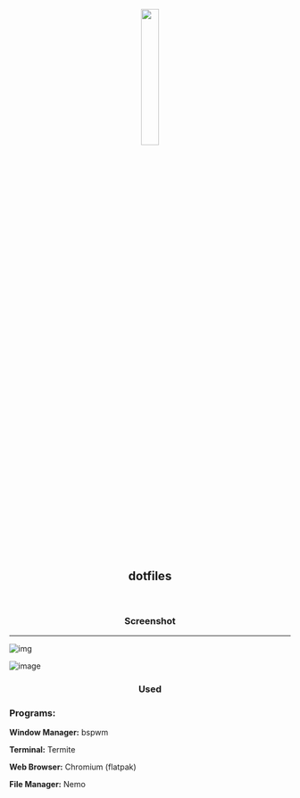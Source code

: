 <p align="center">
  <img width="25%" src="https://avatars1.githubusercontent.com/u/58103738?s=460&u=1db2e930ef3fc6c6d3e3fc6b55e44bef7323ed01&v=4"
</p>

<h2 align="center">
    <b>dotfiles</b> 
    </h2>
<br />

<h3 align="center">
    <b>Screenshot</b>
</h3>
<p align="center"></p>

***
![img](https://user-images.githubusercontent.com/58103738/119182332-0ef6e900-ba73-11eb-80d2-edefd41b5eec.png)

![image](https://user-images.githubusercontent.com/58103738/119231400-fa712a00-bb20-11eb-84cd-73f3ce286e6a.png)

<h3 align="center">
    <b>Used</b>
</h3>
<p align="center"></p>

### Programs:

**Window Manager:** bspwm

**Terminal:** Termite

**Web Browser:** Chromium (flatpak)

**File Manager:** Nemo


 




